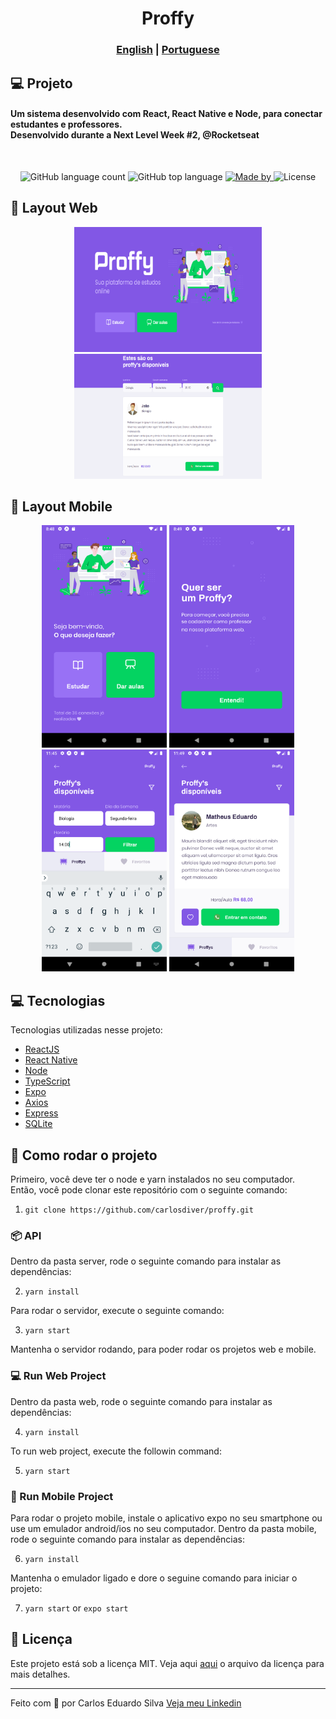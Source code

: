 <h1 align="center">
  Proffy
</h1>
</h1>
<h3 align="center">
  <a href="./README.md">English</a> |
  <a href="./README_PT.md">Portuguese</a>
</h3>

## 💻 Projeto

<h4>
  Um sistema desenvolvido com React, React Native e Node, para conectar estudantes e professores.</br>
  Desenvolvido durante a Next Level Week #2, @Rocketseat</br>
</h4>
<br />
<p align="center">
  <img alt="GitHub language count" src="https://img.shields.io/github/languages/count/carlosdiver/proffy?style=plastic">
  <img alt="GitHub top language" src="https://img.shields.io/github/languages/top/carlosdiver/proffy?style=plastic">  
  <a href="https://www.linkedin.com/in/carlos-silva-devs/" target="_blank" rel="noopener noreferrer">
    <img alt="Made by" src="https://img.shields.io/badge/made%20by-Carlos%20Eduardo-63C2D1">
  </a>  
  <img alt="License" src="https://img.shields.io/badge/license-MIT-brightgreen">
</p>

## 🎨 Layout Web

<p align="center">
    <img alt="Proffy" title="#Proffy" src=".screenshots/web_capa.png" width="300px" height="200px" />
    <img alt="Proffy" title="#Proffy" src=".screenshots/web_1.png" width="300px" height="200px" />
</p>

## 🎨 Layout Mobile

<p align="center">
    <img alt="Proffy" title="#Proffy" src=".screenshots/app_capa.png" width="200px" />
    <img alt="Proffy" title="#Proffy" src=".screenshots/app_2.png" width="200px" />
    <img alt="Proffy" title="#Proffy" src=".screenshots/app_3.png" width="200px" />
    <img alt="Proffy" title="#Proffy" src=".screenshots/app_4.png" width="200px" />
</p>

## 💻 Tecnologias

Tecnologias utilizadas nesse projeto:

- [ReactJS](https://reactjs.org/)
- [React Native](https://reactnative.dev/)
- [Node](https://nodejs.org/en/)
- [TypeScript](https://www.typescriptlang.org/)
- [Expo](https://expo.io/)
- [Axios](https://github.com/axios/axios)
- [Express](https://expressjs.com/)
- [SQLite](https://www.sqlite.org/index.html)

## 🚀 Como rodar o projeto

Primeiro, você deve ter o node e yarn instalados no seu computador. </br>
Então, você pode clonar este repositório com o seguinte comando:

1. `git clone https://github.com/carlosdiver/proffy.git`

### 📦 API

Dentro da pasta server, rode o seguinte comando para instalar as dependências:

2. `yarn install`

Para rodar o servidor, execute o seguinte comando:

3. `yarn start` 

Mantenha o servidor rodando, para poder rodar os projetos web e mobile.

### 💻 Run Web Project

Dentro da pasta web, rode o seguinte comando para instalar as dependências:

4. `yarn install`

To run web project, execute the followin command:

5. `yarn start` 

### 📱 Run Mobile Project

Para rodar o projeto mobile, instale o aplicativo expo no seu smartphone ou use um emulador android/ios no seu computador.
Dentro da pasta mobile, rode o seguinte comando para instalar as dependências:

6. `yarn install`

Mantenha o emulador ligado e dore o seguine comando para iniciar o projeto:

7. `yarn start` or `expo start`


## 📝 Licença

Este projeto está sob a licença MIT. Veja aqui [aqui](LICENSE_PT) o arquivo da licença para mais detalhes.

---

Feito com 💙 por Carlos Eduardo Silva <a target="_blank" href="https://www.linkedin.com/in/carlos-silva-devs/">Veja meu Linkedin</a>
